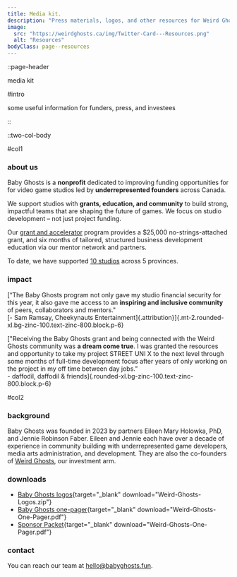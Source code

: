 ```yaml
---
title: Media kit.
description: "Press materials, logos, and other resources for Weird Ghosts."
image:
  src: "https://weirdghosts.ca/img/Twitter-Card---Resources.png"
  alt: "Resources"
bodyClass: page--resources
---
```


::page-header

media kit

#intro

some useful information for funders, press, and investees

::

::two-col-body

#col1

### about us

Baby Ghosts is a **nonprofit** dedicated to improving funding opportunities for for video game studios led by **underrepresented founders** across Canada.

We support studios with **grants, education, and community** to build strong, impactful teams that are shaping the future of games. We focus on studio development – not just project funding.

Our [grant and accelerator](/grant-and-accelerator) program provides a $25,000 no-strings-attached grant, and six months of tailored, structured business development education via our mentor network and partners.

To date, we have supported [10 studios](/about-us) across 5 provinces.

### impact

[“The Baby Ghosts program not only gave my studio financial security for this year, it also gave me access to an **inspiring and inclusive community** of peers, collaborators and mentors."<br />[- Sam Ramsay, Cheekynauts Entertainment]{.attribution}]{.mt-2.rounded-xl.bg-zinc-100.text-zinc-800.block.p-6}

["Receiving the Baby Ghosts grant and being connected with the Weird Ghosts community was **a dream come true**. I was granted the resources and opportunity to take my project STREET UNI X to the next level through some months of full-time development focus after years of only working on the project in my off time between day jobs.”<br />- daffodil, daffodil & friends]{.rounded-xl.bg-zinc-100.text-zinc-800.block.p-6}

#col2

### background

Baby Ghosts was founded in 2023 by partners Eileen Mary Holowka, PhD, and Jennie Robinson Faber. Eileen and Jennie each have over a decade of experience in community building with underrepresented game developers, media arts administration, and development. They are also the co-founders of [Weird Ghosts](https://weirdghosts.ca), our investment arm.

### downloads

- [Baby Ghosts logos](/files/Weird-Ghosts-Logos.zip){target="_blank" download="Weird-Ghosts-Logos.zip"}
- [Baby Ghosts one-pager](/files/Weird-Ghosts-One-Pager.pdf){target="_blank" download="Weird-Ghosts-One-Pager.pdf"}
- [Sponsor Packet](/files/Weird-Ghosts-One-Pager.pdf){target="_blank" download="Weird-Ghosts-One-Pager.pdf"}


### contact

You can reach our team at [hello@babyghosts.fun](mailto:hello@babyghosts.fun).
